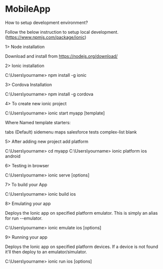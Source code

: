 # MobileApp

How to setup development environment?

Follow the below instruction to setup local development. (https://www.npmjs.com/package/ionic)

1> Node installation 

   Download and install from https://nodejs.org/download/
   
2> Ionic installation

  C:\Users\yourname> npm install -g ionic

3> Cordova Installation

   C:\Users\yourname> npm install -g cordova

4> To create new ionic project

 C:\Users\yourname> ionic start myapp [template]
 
Where Named template starters:

tabs (Default)
sidemenu
maps
salesforce
tests
complex-list
blank

5> After adding new project add platform

C:\Users\yourname> cd myapp
C:\Users\yourname> ionic platform ios android

6> Testing in browser

C:\Users\yourname> ionic serve [options]

7> To build your App

C:\Users\yourname> ionic build ios

8> Emulating your app

Deploys the Ionic app on specified platform emulator. This is simply an alias for run --emulator.

C:\Users\yourname> ionic emulate ios [options]

9> Running your app

Deploys the Ionic app on specified platform devices. If a device is not found it'll then deploy to an emulator/simulator.

C:\Users\yourname> ionic run ios [options]
